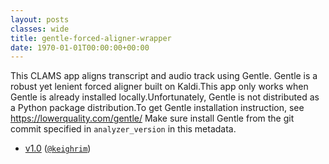 ```yaml
---
layout: posts
classes: wide
title: gentle-forced-aligner-wrapper
date: 1970-01-01T00:00:00+00:00
---
```

This CLAMS app aligns transcript and audio track using Gentle. Gentle is a robust yet lenient forced aligner built on Kaldi.This app only works when Gentle is already installed locally.Unfortunately, Gentle is not distributed as a Python package distribution.To get Gentle installation instruction, see https://lowerquality.com/gentle/ Make sure install Gentle from the git commit specified in ``analyzer_version`` in this metadata.
- [v1.0](v1.0) ([`@keighrim`](https://github.com/keighrim))
